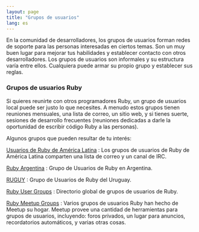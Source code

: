 ```yaml
---
layout: page
title: "Grupos de usuarios"
lang: es
---
```


En la comunidad de desarrolladores, los grupos de usuarios forman redes
de soporte para las personas interesadas en ciertos temas. Son un muy
buen lugar para mejorar tus habilidades y establecer contacto con otros
desarrolladores. Los grupos de usuarios son informales y su estructura
varía entre ellos. Cualquiera puede armar su propio grupo y establecer
sus reglas.

### Grupos de usuarios Ruby

Si quieres reunirte con otros programadores Ruby, un grupo de usuarios
local puede ser justo lo que necesites. A menudo estos grupos tienen
reuniones mensuales, una lista de correo, un sitio web, y si tienes
suerte, sesiones de desarrollo frecuentes (reuniones dedicadas a darle
la oportunidad de escribir código Ruby a las personas).

Algunos grupos que pueden resultar de tu interés:

[Usuarios de Ruby de América Latina][1]
: Los grupos de usuarios de Ruby de América Latina comparten una lista
  de correo y un canal de IRC.

[Ruby Argentina][2]
: Grupo de Usuarios de Ruby en Argentina.

[RUGUY][3]
: Grupo de Usuarios de Ruby del Uruguay.

[Ruby User Groups][4]
: Directorio global de grupos de usuarios de Ruby.

[Ruby Meetup Groups][5]
: Varios grupos de usuarios Ruby han hecho de Meetup su hogar. Meetup
  provee una cantidad de herramientas para grupos de usuarios,
  incluyendo: foros privados, un lugar para anuncios, recordatorios
  automáticos, y varias otras cosas.



[1]: http://rubysur.org/ 
[2]: http://ruby.com.ar/ 
[3]: http://ruguy.org/ 
[4]: http://www.rubyusergroups.org/ 
[5]: http://ruby.meetup.com 
